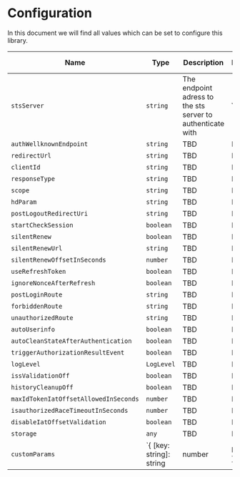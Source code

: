 # Configuration

In this document we will find all values which can be set to configure this library.

| Name                                  | Type                                           | Description                                                | Required | Example Value |
| ------------------------------------- | ---------------------------------------------- | ---------------------------------------------------------- | -------- | ------------- |
| `stsServer`                           | `string`                                       | The endpoint adress to the sts server to authenticate with | Yes      | Yes           |
| `authWellknownEndpoint`               | `string`                                       | TBD                                                        | No       | No            |
| `redirectUrl`                         | `string`                                       | TBD                                                        | No       | No            |
| `clientId`                            | `string`                                       | TBD                                                        | No       | No            |
| `responseType`                        | `string`                                       | TBD                                                        | No       | No            |
| `scope`                               | `string`                                       | TBD                                                        | No       | No            |
| `hdParam`                             | `string`                                       | TBD                                                        | No       | No            |
| `postLogoutRedirectUri`               | `string`                                       | TBD                                                        | No       | No            |
| `startCheckSession`                   | `boolean`                                      | TBD                                                        | No       | No            |
| `silentRenew`                         | `boolean`                                      | TBD                                                        | No       | No            |
| `silentRenewUrl`                      | `string`                                       | TBD                                                        | No       | No            |
| `silentRenewOffsetInSeconds`          | `number`                                       | TBD                                                        | No       | No            |
| `useRefreshToken`                     | `boolean`                                      | TBD                                                        | No       | No            |
| `ignoreNonceAfterRefresh`             | `boolean`                                      | TBD                                                        | No       | No            |
| `postLoginRoute`                      | `string`                                       | TBD                                                        | No       | No            |
| `forbiddenRoute`                      | `string`                                       | TBD                                                        | No       | No            |
| `unauthorizedRoute`                   | `string`                                       | TBD                                                        | No       | No            |
| `autoUserinfo`                        | `boolean`                                      | TBD                                                        | No       | No            |
| `autoCleanStateAfterAuthentication`   | `boolean`                                      | TBD                                                        | No       | No            |
| `triggerAuthorizationResultEvent`     | `boolean`                                      | TBD                                                        | No       | No            |
| `logLevel`                            | `LogLevel`                                     | TBD                                                        | No       | No            |
| `issValidationOff`                    | `boolean`                                      | TBD                                                        | No       | No            |
| `historyCleanupOff`                   | `boolean`                                      | TBD                                                        | No       | No            |
| `maxIdTokenIatOffsetAllowedInSeconds` | `number`                                       | TBD                                                        | No       | No            |
| `isauthorizedRaceTimeoutInSeconds`    | `number`                                       | TBD                                                        | No       | No            |
| `disableIatOffsetValidation`          | `boolean`                                      | TBD                                                        | No       | No            |
| `storage`                             | `any`                                          | TBD                                                        | No       | No            |
| `customParams`                        | `{ [key: string]: string | number | boolean }` | TBD                                                        | No       | No            |
